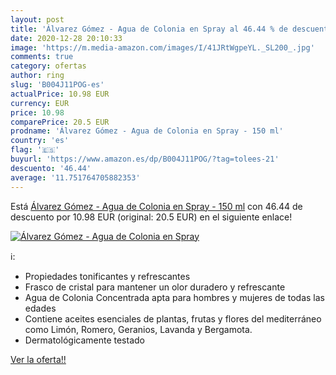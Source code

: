 ```yaml
---
layout: post
title: 'Álvarez Gómez - Agua de Colonia en Spray al 46.44 % de descuento'
date: 2020-12-28 20:10:33
image: 'https://m.media-amazon.com/images/I/41JRtWgpeYL._SL200_.jpg'
comments: true
category: ofertas
author: ring
slug: 'B004J11POG-es'
actualPrice: 10.98 EUR
currency: EUR
price: 10.98
comparePrice: 20.5 EUR
prodname: 'Álvarez Gómez - Agua de Colonia en Spray - 150 ml'
country: 'es'
flag: '🇪🇸'
buyurl: 'https://www.amazon.es/dp/B004J11POG/?tag=tolees-21'
descuento: '46.44'
average: '11.751764705882353'
---
```


Está [Álvarez Gómez - Agua de Colonia en Spray - 150 ml](https://www.amazon.es/dp/B004J11POG/?tag=tolees-21) con 46.44 de descuento por 10.98 EUR (original: 20.5 EUR) en el siguiente enlace!

[![Álvarez Gómez - Agua de Colonia en Spray](https://m.media-amazon.com/images/I/41JRtWgpeYL._SL200_.jpg)](https://www.amazon.es/dp/B004J11POG/?tag=tolees-21)

ℹ️:

- Propiedades tonificantes y refrescantes
- Frasco de cristal para mantener un olor duradero y refrescante
- Agua de Colonia Concentrada apta para hombres y mujeres de todas las edades
- Contiene aceites esenciales de plantas, frutas y flores del mediterráneo como Limón, Romero, Geranios, Lavanda y Bergamota.
- Dermatológicamente testado

[Ver la oferta!!](https://www.amazon.es/dp/B004J11POG/?tag=tolees-21)
